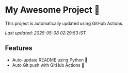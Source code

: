 # My Awesome Project 🚀

This project is automatically updated using GitHub Actions.

_Last updated: 2025-05-08 02:29:53 IST_

## Features
- Auto-update README using Python 🐍
- Auto Git push with GitHub Actions 🤖
